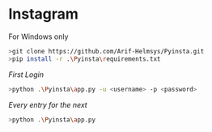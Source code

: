 # Instagram

For Windows only

```bash
>git clone https://github.com/Arif-Helmsys/Pyinsta.git
>pip install -r .\Pyinsta\requirements.txt
```
*First Login*
```bash
>python .\Pyinsta\app.py -u <username> -p <password>
```
*Every entry for the next*
```bash
>python .\Pyinsta\app.py
```
